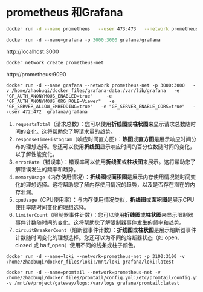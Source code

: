 # prometheus 和Grafana

```sh
docker run -d --name prometheus   --user 473:473   --network prometheus-net   -p 9090:9090   --mount type=bind,source=/home/zhaobuqi/docker_files/prometheus.yml,target=/etc/prometheus/prometheus.yml   --mount type=bind,source=/home/zhaobuqi/docker_files/prometheus-data,target=/prometheus   prom/prometheus
```

```go
docker run -d --name=grafana -p 3000:3000 grafana/grafana
```

http://localhost:3000

```sh
docker network create prometheus-net
```

http://prometheus:9090

```shell
docker run -d --name grafana --network prometheus-net -p 3000:3000   -v /home/zhaobuqi/docker_files/grafana-data:/var/lib/grafana   -e "GF_AUTH_ANONYMOUS_ENABLED=true"     -e "GF_AUTH_ANONYMOUS_ORG_ROLE=Viewer"   -e "GF_SERVER_ALLOW_EMBEDDING=true"   -e "GF_SERVER_ENABLE_CORS=true"   --user 472:472  grafana/grafana 
```

1. `requestsTotal`（请求总数）：您可以使用**折线图**或**柱状图**来显示请求总数随时间的变化。这将帮助您了解请求量的趋势。
2. `responseTimeHistogram`（响应时间直方图）：**热图**或**直方图**是展示响应时间分布的理想选择。您还可以使用**折线图**显示响应时间的百分位数随时间的变化，以了解性能变化。
3. `errorRate`（错误率）：错误率可以使用**折线图**或**柱状图**来展示。这将帮助您了解错误发生的频率和趋势。
4. `memoryUsage`（内存使用情况）：**折线图**或**面积图**是展示内存使用情况随时间变化的理想选择。这将帮助您了解内存使用情况的趋势，以及是否存在潜在的内存泄漏。
5. `cpuUsage`（CPU使用率）：与内存使用情况类似，**折线图**或**面积图**是展示CPU使用率随时间变化的理想选择。
6. `limiterCount`（限制器事件计数）：您可以使用**折线图**或**柱状图**来显示限制器事件计数随时间的变化。这将帮助您了解限制器事件发生的频率和趋势。
7. `circuitBreakerCount`（熔断器事件计数）：**折线图**或**柱状图**是展示熔断器事件计数随时间变化的理想选择。您还可以为不同的熔断器状态（如 open、closed 或 half_open）使用不同的线条或柱子颜色。

```shell
docker run -d --name=loki --network=prometheus-net -p 3100:3100 -v  /home/zhaobuqi/docker_files/loki:/mnt/loki grafana/loki:latest

docker run -d --name=promtail --network=prometheus-net -v /home/zhaobuqi/docker_files/promtail/config.yml:/etc/promtail/config.yml -v /mnt/e/project/gateway/logs:/var/logs grafana/promtail:latest


```





